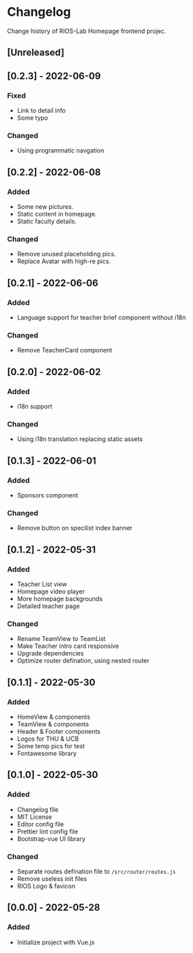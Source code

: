 # Changelog

Change history of RIOS-Lab Homepage frontend projec.

## [Unreleased]

## [0.2.3] - 2022-06-09

### Fixed
- Link to detail info
- Some typo

### Changed

- Using programmatic navgation

## [0.2.2] - 2022-06-08

### Added

- Some new pictures.
- Static content in homepage.
- Static faculty details.

### Changed

- Remove unused placeholding pics.
- Replace Avatar with high-re pics.

## [0.2.1] - 2022-06-06

### Added

- Language support for teacher brief component without i18n

### Changed

- Remove TeacherCard component

## [0.2.0] - 2022-06-02

### Added

- i18n support

### Changed

- Using i18n translation replacing static assets

## [0.1.3] - 2022-06-01

### Added

- Sponsors component

### Changed

- Remove button on specilist index banner

## [0.1.2] - 2022-05-31

### Added

- Teacher List view
- Homepage video player
- More homepage backgrounds
- Detailed teacher page

### Changed

- Rename TeamView to TeamList
- Make Teacher intro card responsive
- Upgrade dependencies
- Optimize router defination, using nested router

## [0.1.1] - 2022-05-30

### Added

- HomeView & components
- TeamView & components
- Header & Footer components
- Logos for THU & UCB
- Some temp pics for test
- Fontawesome library

## [0.1.0] - 2022-05-30

### Added

- Changelog file
- MIT License
- Editor config file
- Prettier lint config file
- Bootstrap-vue UI library

### Changed

- Separate routes defination file to `/src/router/routes.js`
- Remove useless init files
- RIOS Logo & favicon

## [0.0.0] - 2022-05-28

### Added

- Initialize project with Vue.js
